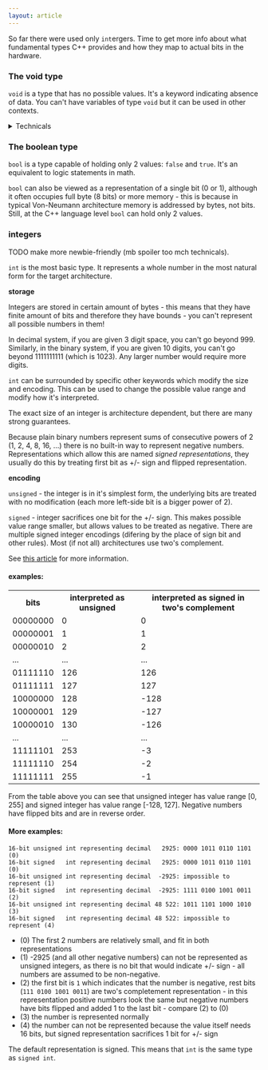 ```yaml
---
layout: article
---
```


So far there were used only `int`ergers. Time to get more info about what fundamental types C++ provides and how they map to actual bits in the hardware.

### The void type

`void` is a type that has no possible values. It's a keyword indicating absence of data. You can't have variables of type `void` but it can be used in other contexts.

<details>
    <summary>Technicals</summary>
    <p>`void` is an incomplete type that can not be completed.
    
- a function can return `void` - in other words, such function does not return any data
- there are no references to `void`
- there are no arrays of `void`
- pointers to `void` are allowed</p>
</details>

### The boolean type

`bool` is a type capable of holding only 2 values: `false` and `true`. It's an equivalent to logic statements in math.

`bool` can also be viewed as a representation of a single bit (0 or 1), although it often occupies full byte (8 bits) or more memory - this is because in typical Von-Neumann architecture memory is addressed by bytes, not bits. Still, at the C++ language level `bool` can hold only 2 values.

### integers

TODO make more newbie-friendly (mb spoiler too mch technicals).

`int` is the most basic type. It represents a whole number in the most natural form for the target architecture.

**storage**

Integers are stored in certain amount of bytes - this means that they have finite amount of bits and therefore they have bounds - you can't represent all possible numbers in them!

In decimal system, if you are given 3 digit space, you can't go beyond 999. Similarly, in the binary system, if you are given 10 digits, you can't go beyond 1111111111 (which is 1023). Any larger number would require more digits.

`int` can be surrounded by specific other keywords which modify the size and encoding. This can be used to change the possible value range and modify how it's interpreted.

The exact size of an integer is architecture dependent, but there are many strong guarantees.

Because plain binary numbers represent sums of consecutive powers of 2 (1, 2, 4, 8, 16, ...) there is no built-in way to represent negative numbers. Representations which allow this are named *signed representations*, they usually do this by treating first bit as +/- sign and flipped representation.

**encoding**

`unsigned` - the integer is in it's simplest form, the underlying bits are treated with no modification (each more left-side bit is a bigger power of 2).

`signed` - integer sacrifices one bit for the +/- sign. This makes possible value range smaller, but allows values to be treated as negative. There are multiple signed integer encodings (difering by the place of sign bit and other rules). Most (if not all) architectures use two's complement.

See [this article](https://en.wikipedia.org/wiki/Signed_number_representations) for more information.

#### examples:

<div class="table-responsive">
    <table class="table table-bordered table-dark">
        <tbody>
            <tr>
                <th>bits</th>
                <th>interpreted as unsigned</th>
                <th>interpreted as signed in two's complement</th>
            </tr>
            <tr>
                <td>00000000</td>
                <td>0</td>
                <td>0</td>
            </tr>
            <tr>
                <td>00000001</td>
                <td>1</td>
                <td>1</td>
            </tr>
            <tr>
                <td>00000010</td>
                <td>2</td>
                <td>2</td>
            </tr>
           <tr>
                <td>...</td>
                <td>...</td>
                <td>...</td>
            </tr>
            <tr>
                <td>01111110</td>
                <td>126</td>
                <td>126</td>
            </tr>
            <tr>
                <td>01111111</td>
                <td>127</td>
                <td>127</td>
            </tr>
            <tr>
                <td>10000000</td>
                <td>128</td>
                <td>-128</td>
            </tr>
            <tr>
                <td>10000001</td>
                <td>129</td>
                <td>-127</td>
            </tr>
            <tr>
                <td>10000010</td>
                <td>130</td>
                <td>-126</td>
            </tr>
           <tr>
                <td>...</td>
                <td>...</td>
                <td>...</td>
            </tr>
            <tr>
                <td>11111101</td>
                <td>253</td>
                <td>-3</td>
            </tr>
            <tr>
                <td>11111110</td>
                <td>254</td>
                <td>-2</td>
            </tr>
            <tr>
                <td>11111111</td>
                <td>255</td>
                <td>-1</td>
            </tr>
        </tbody>
    </table>
</div>

From the table above you can see that unsigned integer has value range [0, 255] and signed integer has value range [-128, 127]. Negative numbers have flipped bits and are in reverse order.

#### More examples:

```
16-bit unsigned int representing decimal   2925: 0000 1011 0110 1101     (0)
16-bit signed   int representing decimal   2925: 0000 1011 0110 1101     (0)
16-bit unsigned int representing decimal  -2925: impossible to represent (1)
16-bit signed   int representing decimal  -2925: 1111 0100 1001 0011     (2)
16-bit unsigned int representing decimal 48 522: 1011 1101 1000 1010     (3)
16-bit signed   int representing decimal 48 522: impossible to represent (4)
```

- (0) The first 2 numbers are relatively small, and fit in both representations
- (1) -2925 (and all other negative numbers) can not be represented as unsigned integers, as there is no bit that would indicate +/- sign - all numbers are assumed to be non-negative.
- (2) the first bit is `1` which indicates that the number is negative, rest bits (`111 0100 1001 0011`) are two's completement representation - in this representation positive numbers look the same but negative numbers have bits flipped and added 1 to the last bit - compare (2) to (0)
- (3) the number is represented normally
- (4) the number can not be represented because the value itself needs 16 bits, but signed representation sacrifices 1 bit for +/- sign

The default representation is signed. This means that `int` is the same type as `signed int`.


